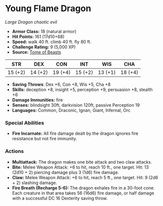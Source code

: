 # Young Flame Dragon

*Large* *Dragon* *chaotic evil*

- **Armor Class:** 18 (natural armor)
- **Hit Points:** 161 (17d10+68)
- **Speed:** walk 40 ft. climb 40 ft. fly 80 ft.
- **Challenge Rating:** 9 (5,000 XP)
- **Source:** [Tome of Beasts](https://koboldpress.com/kpstore/product/tome-of-beasts-for-5th-edition-print/)

| STR | DEX | CON | INT | WIS | CHA |
| --- | --- | --- | --- | --- | --- |
| 15 (+2) | 14 (+2) | 19 (+4) | 15 (+2) | 13 (+1) | 18 (+4) |

- **Saving Throws**: Dex +6, Con +8, Wis +5, Cha +8
- **Skills:** deception +8, insight +5, perception +9, persuasion +8, stealth +6
- **Damage Immunities:** fire
- **Senses:** blindsight 30ft, darkvision 120ft, passive Perception 19
- **Languages:** Common, Draconic, Ignan, Giant, Infernal, Orc
### Special Abilities
- **Fire Incarnate:** All fire damage dealt by the dragon ignores fire resistance but not fire immunity.
### Actions
- **Multiattack:** The dragon makes one bite attack and two claw attacks.
- **Bite:** Melee Weapon Attack: +6 to hit, reach 10 ft., one target. Hit: 13 (2d10 + 2) piercing damage plus 3 (1d6) fire damage.
- **Claw:** Melee Weapon Attack: +6 to hit, reach 5 ft., one target. Hit: 9 (2d6 + 2) slashing damage.
- **Fire Breath (Recharge 5-6):** The dragon exhales fire in a 30-foot cone. Each creature in that area takes 56 (16d6) fire damage, or half damage with a successful DC 16 Dexterity saving throw.
